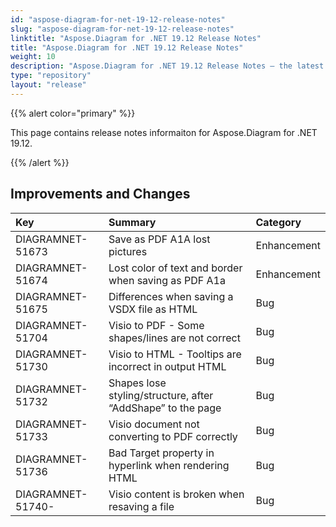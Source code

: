 ```yaml
---
id: "aspose-diagram-for-net-19-12-release-notes"
slug: "aspose-diagram-for-net-19-12-release-notes"
linktitle: "Aspose.Diagram for .NET 19.12 Release Notes"
title: "Aspose.Diagram for .NET 19.12 Release Notes"
weight: 10
description: "Aspose.Diagram for .NET 19.12 Release Notes – the latest updates and fixes."
type: "repository"
layout: "release"
---
```


{{% alert color="primary" %}} 

This page contains release notes informaiton for Aspose.Diagram for .NET 19.12.

{{% /alert %}} 
## **Improvements and Changes**

|**Key**|**Summary**|**Category**|
| :- | :- | :- |
|DIAGRAMNET-51673|Save as PDF A1A lost pictures|Enhancement|
|DIAGRAMNET-51674|Lost color of text and border when saving as PDF A1a|Enhancement|
|DIAGRAMNET-51675|Differences when saving a VSDX file as HTML|Bug|
|DIAGRAMNET-51704|Visio to PDF - Some shapes/lines are not correct|Bug|
|DIAGRAMNET-51730|Visio to HTML - Tooltips are incorrect in output HTML|Bug|
|DIAGRAMNET-51732|Shapes lose styling/structure, after “AddShape” to the page|Bug|
|DIAGRAMNET-51733|Visio document not converting to PDF correctly|Bug|
|DIAGRAMNET-51736|Bad Target property in hyperlink when rendering HTML|Bug|
|DIAGRAMNET-51740-|Visio content is broken when resaving a file|Bug|



